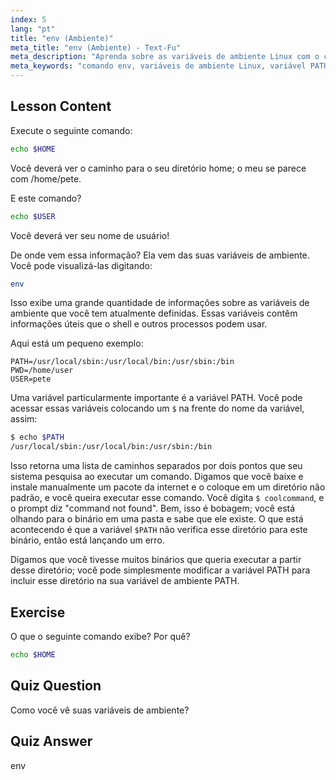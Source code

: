 ```yaml
---
index: 5
lang: "pt"
title: "env (Ambiente)"
meta_title: "env (Ambiente) - Text-Fu"
meta_description: "Aprenda sobre as variáveis de ambiente Linux com o comando 'env'. Entenda as variáveis PATH, HOME e USER. Obtenha um guia para iniciantes sobre como gerenciar seu ambiente Linux."
meta_keywords: "comando env, variáveis de ambiente Linux, variável PATH, tutorial Linux, Linux para iniciantes, variáveis de shell, guia Linux"
---
```


## Lesson Content

Execute o seguinte comando:

```bash
echo $HOME
```

Você deverá ver o caminho para o seu diretório home; o meu se parece com /home/pete.

E este comando?

```bash
echo $USER
```

Você deverá ver seu nome de usuário!

De onde vem essa informação? Ela vem das suas variáveis de ambiente. Você pode visualizá-las digitando:

```bash
env
```

Isso exibe uma grande quantidade de informações sobre as variáveis de ambiente que você tem atualmente definidas. Essas variáveis contêm informações úteis que o shell e outros processos podem usar.

Aqui está um pequeno exemplo:

```plaintext
PATH=/usr/local/sbin:/usr/local/bin:/usr/sbin:/bin
PWD=/home/user
USER=pete
```

Uma variável particularmente importante é a variável PATH. Você pode acessar essas variáveis colocando um `$` na frente do nome da variável, assim:

```bash
$ echo $PATH
/usr/local/sbin:/usr/local/bin:/usr/sbin:/bin
```

Isso retorna uma lista de caminhos separados por dois pontos que seu sistema pesquisa ao executar um comando. Digamos que você baixe e instale manualmente um pacote da internet e o coloque em um diretório não padrão, e você queira executar esse comando. Você digita `$ coolcommand`, e o prompt diz "command not found". Bem, isso é bobagem; você está olhando para o binário em uma pasta e sabe que ele existe. O que está acontecendo é que a variável `$PATH` não verifica esse diretório para este binário, então está lançando um erro.

Digamos que você tivesse muitos binários que queria executar a partir desse diretório; você pode simplesmente modificar a variável PATH para incluir esse diretório na sua variável de ambiente PATH.

## Exercise

O que o seguinte comando exibe? Por quê?

```bash
echo $HOME
```

## Quiz Question

Como você vê suas variáveis de ambiente?

## Quiz Answer

env
